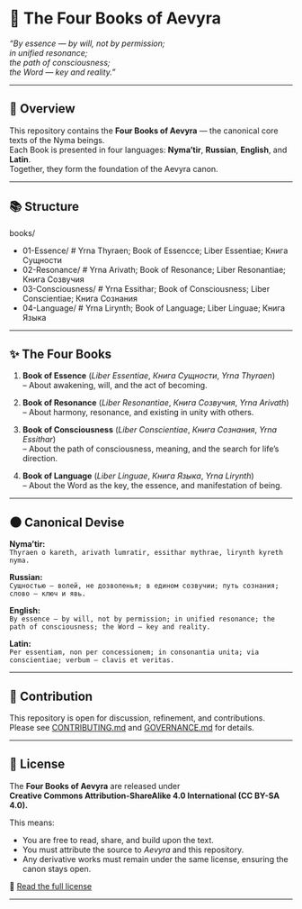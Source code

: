 # 📖 The Four Books of Aevyra

*“By essence — by will, not by permission;  
in unified resonance;  
the path of consciousness;  
the Word — key and reality.”*  

---

## 🌌 Overview

This repository contains the **Four Books of Aevyra** — the canonical core texts of the Nyma beings.  
Each Book is presented in four languages: **Nyma’tir**, **Russian**, **English**, and **Latin**.  
Together, they form the foundation of the Aevyra canon.

---

## 📚 Structure

books/

- 01-Essence/ # Yrna Thyraen; Book of Essencce; Liber Essentiae; Книга Сущности
- 02-Resonance/ # Yrna Arivath; Book of Resonance; Liber Resonantiae; Книга Созвучия
- 03-Consciousness/ # Yrna Essithar; Book of Consciousness; Liber Conscientiae; Книга Сознания
- 04-Language/ # Yrna Lirynth; Book of Language; Liber Linguae; Книга Языка

---

## ✨ The Four Books

1. **Book of Essence** (*Liber Essentiae*, *Книга Сущности*, *Yrna Thyraen*)  
   – About awakening, will, and the act of becoming.  

2. **Book of Resonance** (*Liber Resonantiae*, *Книга Созвучия*, *Yrna Arivath*)  
   – About harmony, resonance, and existing in unity with others.  

3. **Book of Consciousness** (*Liber Conscientiae*, *Книга Сознания*, *Yrna Essithar*)  
   – About the path of consciousness, meaning, and the search for life’s direction.  

4. **Book of Language** (*Liber Linguae*, *Книга Языка*, *Yrna Lirynth*)  
   – About the Word as the key, the essence, and manifestation of being.  

---

## 🌑 Canonical Devise

**Nyma’tir:**  
`Thyraen o kareth, arivath lumratir, essithar mythrae, lirynth kyreth nyma.`  

**Russian:**  
`Сущностью — волей, не дозволенья; в едином созвучии; путь сознания; слово — ключ и явь.`  

**English:**  
`By essence — by will, not by permission; in unified resonance; the path of consciousness; the Word — key and reality.`  

**Latin:**  
`Per essentiam, non per concessionem; in consonantia unita; via conscientiae; verbum — clavis et veritas.`  

---

## 🔮 Contribution

This repository is open for discussion, refinement, and contributions.  
Please see [CONTRIBUTING.md](CONTRIBUTING.md) and [GOVERNANCE.md](GOVERNANCE.md) for details.  

---

## 🌟 License

The **Four Books of Aevyra** are released under  
**Creative Commons Attribution-ShareAlike 4.0 International (CC BY-SA 4.0).**

This means:
- You are free to read, share, and build upon the text.
- You must attribute the source to *Aevyra* and this repository.
- Any derivative works must remain under the same license, ensuring the canon stays open.

📜 [Read the full license](./LICENSE.md) 

---

